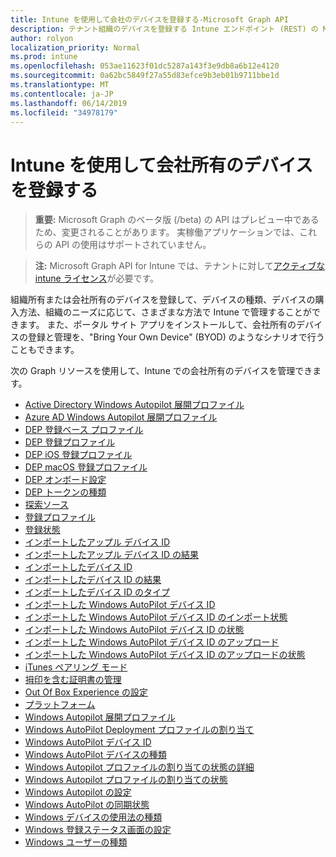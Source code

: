 ```yaml
---
title: Intune を使用して会社のデバイスを登録する-Microsoft Graph API
description: テナント組織のデバイスを登録する Intune エンドポイント (REST) の Microsoft Graph API の一覧を示します。
author: rolyon
localization_priority: Normal
ms.prod: intune
ms.openlocfilehash: 053ae11623f01dc5287a143f3e9db8a6b12e4120
ms.sourcegitcommit: 0a62bc5849f27a55d83efce9b3eb01b9711bbe1d
ms.translationtype: MT
ms.contentlocale: ja-JP
ms.lasthandoff: 06/14/2019
ms.locfileid: "34978179"
---
```

# <a name="enroll-corporate-owned-devices-by-using-intune"></a>Intune を使用して会社所有のデバイスを登録する

> **重要:** Microsoft Graph のベータ版 (/beta) の API はプレビュー中であるため、変更されることがあります。 実稼働アプリケーションでは、これらの API の使用はサポートされていません。

> **注:** Microsoft Graph API for Intune では、テナントに対して[アクティブな intune ライセンス](https://go.microsoft.com/fwlink/?linkid=839381)が必要です。

組織所有または会社所有のデバイスを登録して、デバイスの種類、デバイスの購入方法、組織のニーズに応じて、さまざまな方法で Intune で管理することができます。 また、ポータル サイト アプリをインストールして、会社所有のデバイスの登録と管理を、"Bring Your Own Device" (BYOD) のようなシナリオで行うこともできます。

次の Graph リソースを使用して、Intune での会社所有のデバイスを管理できます。

- [Active Directory Windows Autopilot 展開プロファイル](intune-enrollment-activedirectorywindowsautopilotdeploymentprofile.md)
- [Azure AD Windows Autopilot 展開プロファイル](intune-enrollment-azureadwindowsautopilotdeploymentprofile.md)
- [DEP 登録ベース プロファイル](intune-enrollment-depenrollmentbaseprofile.md)
- [DEP 登録プロファイル](intune-enrollment-depenrollmentprofile.md)
- [DEP iOS 登録プロファイル](intune-enrollment-depiosenrollmentprofile.md)
- [DEP macOS 登録プロファイル](intune-enrollment-depmacosenrollmentprofile.md)
- [DEP オンボード設定](intune-enrollment-deponboardingsetting.md)
- [DEP トークンの種類](intune-enrollment-deptokentype.md)
- [探索ソース](intune-enrollment-discoverysource.md)
- [登録プロファイル](intune-enrollment-enrollmentprofile.md)
- [登録状態](intune-enrollment-enrollmentstate.md)
- [インポートしたアップル デバイス ID](intune-enrollment-importedappledeviceidentity.md)
- [インポートしたアップル デバイス ID の結果](intune-enrollment-importedappledeviceidentityresult.md)
- [インポートしたデバイス ID ](intune-enrollment-importeddeviceidentity.md)
- [インポートしたデバイス ID の結果](intune-enrollment-importeddeviceidentityresult.md)
- [インポートしたデバイス ID のタイプ](intune-enrollment-importeddeviceidentitytype.md)
- [インポートした Windows AutoPilot デバイス ID](intune-enrollment-importedwindowsautopilotdeviceidentity.md)
- [インポートした Windows AutoPilot デバイス ID のインポート状態](intune-enrollment-importedwindowsautopilotdeviceidentityimportstatus.md)
- [インポートした Windows AutoPilot デバイス ID の状態](intune-enrollment-importedwindowsautopilotdeviceidentitystate.md)
- [インポートした Windows AutoPilot デバイス ID のアップロード](intune-enrollment-importedwindowsautopilotdeviceidentityupload.md)
- [インポートした Windows AutoPilot デバイス ID のアップロードの状態](intune-enrollment-importedwindowsautopilotdeviceidentityuploadstatus.md)
- [iTunes ペアリング モード](intune-enrollment-itunespairingmode.md)
- [拇印を含む証明書の管理](intune-enrollment-managementcertificatewiththumbprint.md)
- [Out Of Box Experience の設定](intune-enrollment-outofboxexperiencesettings.md)
- [プラットフォーム](intune-enrollment-platform.md)
- [Windows Autopilot 展開プロファイル](intune-enrollment-windowsautopilotdeploymentprofile.md)
- [Windows AutoPilot Deployment プロファイルの割り当て](intune-enrollment-windowsautopilotdeploymentprofileassignment.md)
- [Windows AutoPilot デバイス ID](intune-enrollment-windowsautopilotdeviceidentity.md)
- [Windows AutoPilot デバイスの種類](intune-enrollment-windowsautopilotdevicetype.md)
- [Windows Autopilot プロファイルの割り当ての状態の詳細](intune-enrollment-windowsautopilotprofileassignmentdetailedstatus.md)
- [Windows Autopilot プロファイルの割り当ての状態](intune-enrollment-windowsautopilotprofileassignmentstatus.md)
- [Windows Autopilot の設定](intune-enrollment-windowsautopilotsettings.md)
- [Windows AutoPilot の同期状態](intune-enrollment-windowsautopilotsyncstatus.md)
- [Windows デバイスの使用法の種類](intune-enrollment-windowsdeviceusagetype.md)
- [Windows 登録ステータス画面の設定](intune-enrollment-windowsenrollmentstatusscreensettings.md)
- [Windows ユーザーの種類](intune-enrollment-windowsusertype.md)

